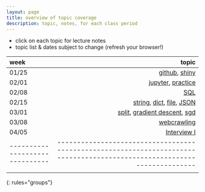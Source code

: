 ```yaml
---
layout: page
title: overview of topic coverage
description: topic, notes, for each class period
---
```


- click on each topic for lecture notes
- topic list & dates subject to change (refresh your browser!)

| week                         | topic                                                                                                                  |
| :--------------------------- | ------------------------:                                                                                              |
| 01/25                        | [github](notes0125.html#github), [shiny](notes0125.html#rshiny)                                                        |
| 02/01                        | [jupyter](notes0201.html#jupyter-notebook), [practice](notes0201.html#practice-questions)                              |
| 02/08                        | [SQL](notes0208.html)                                                                                                  |
| 02/15                        | [string](notes0215.html#string), [dict](notes0215.html#dict), [file](notes0215.html#file), [JSON](notes0215.html#json) |
| 03/01                        | [split](notes0301.html#split), [gradient descent](notes0301.html#gradient-descent), [sgd](notes0301.html#sgd)          |
| 03/08                        | [webcrawling](notes0308.html)                                                                                          |
| 04/05                        | [Interview I](notes0405.html)                                                                                          |
|------------------------------|------------------------------------------------------------------------------------------------------------------------|
|                              |                                                                                                                        |
{: rules="groups"}
